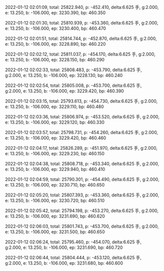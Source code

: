 2022-01-12 02:01:09, total: 25822.940, p: -452.410, delta:6.625 手, g:2.000, e: 13.250, b: -106.000, ep: 3230.390, bp: 460.350

2022-01-12 02:01:30, total: 25810.939, p: -453.360, delta:6.625 手, g:2.000, e: 13.250, b: -106.000, ep: 3230.400, bp: 460.470

2022-01-12 02:01:51, total: 25814.744, p: -452.870, delta:6.625 手, g:2.000, e: 13.250, b: -106.000, ep: 3228.890, bp: 460.220

2022-01-12 02:02:12, total: 25811.037, p: -454.170, delta:6.625 手, g:2.000, e: 13.250, b: -106.000, ep: 3228.150, bp: 460.290

2022-01-12 02:02:33, total: 25808.483, p: -453.790, delta:6.625 手, g:2.000, e: 13.250, b: -106.000, ep: 3228.130, bp: 460.240

2022-01-12 02:02:54, total: 25805.008, p: -453.700, delta:6.625 手, g:2.000, e: 13.250, b: -106.000, ep: 3229.420, bp: 460.390

2022-01-12 02:03:15, total: 25793.613, p: -454.730, delta:6.625 手, g:2.000, e: 13.250, b: -106.000, ep: 3229.110, bp: 460.480

2022-01-12 02:03:36, total: 25806.974, p: -453.520, delta:6.625 手, g:2.000, e: 13.250, b: -106.000, ep: 3229.120, bp: 460.330

2022-01-12 02:03:57, total: 25798.731, p: -454.260, delta:6.625 手, g:2.000, e: 13.250, b: -106.000, ep: 3229.420, bp: 460.460

2022-01-12 02:04:17, total: 25826.289, p: -451.970, delta:6.625 手, g:2.000, e: 13.250, b: -106.000, ep: 3229.230, bp: 460.150

2022-01-12 02:04:38, total: 25808.718, p: -453.340, delta:6.625 手, g:2.000, e: 13.250, b: -106.000, ep: 3229.940, bp: 460.410

2022-01-12 02:04:59, total: 25790.301, p: -454.490, delta:6.625 手, g:2.000, e: 13.250, b: -106.000, ep: 3230.710, bp: 460.650

2022-01-12 02:05:20, total: 25807.393, p: -453.360, delta:6.625 手, g:2.000, e: 13.250, b: -106.000, ep: 3230.720, bp: 460.510

2022-01-12 02:05:42, total: 25794.198, p: -453.270, delta:6.625 手, g:2.000, e: 13.250, b: -106.000, ep: 3231.690, bp: 460.620

2022-01-12 02:06:03, total: 25801.743, p: -453.700, delta:6.625 手, g:2.000, e: 13.250, b: -106.000, ep: 3231.500, bp: 460.650

2022-01-12 02:06:24, total: 25795.460, p: -454.070, delta:6.625 手, g:2.000, e: 13.250, b: -106.000, ep: 3231.690, bp: 460.720

2022-01-12 02:06:44, total: 25804.444, p: -453.120, delta:6.625 手, g:2.000, e: 13.250, b: -106.000, ep: 3231.680, bp: 460.600